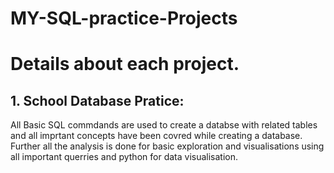 # MY-SQL-practice-Projects

# Details about each project.

## **1. School Database Pratice:**
  All Basic SQL commdands are used to create a databse with related tables and all imprtant concepts have been covred while creating a database.
  Further all the analysis is done for basic exploration and visualisations using all important querries and python for data visualisation.
